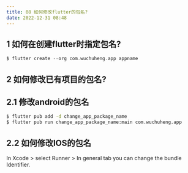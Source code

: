 ```yaml
---
title: 08 如何修改flutter的包名?
date: 2022-12-31 08:48
---
```


## 1 如何在创建flutter时指定包名?


``` dart title="如想要创建一个应用的包名: com.wuchuheng.app"
$ flutter create --org com.wuchuheng.app appname
```

## 2 如何修改已有项目的包名?

## 2.1 修改android的包名

```bash
$ flutter pub add -d change_app_package_name
$ flutter pub run change_app_package_name:main com.wuchuheng.app
```
## 2.2 如何修改IOS的包名
In Xcode > select Runner > In general tab you can change the bundle Identifier.

